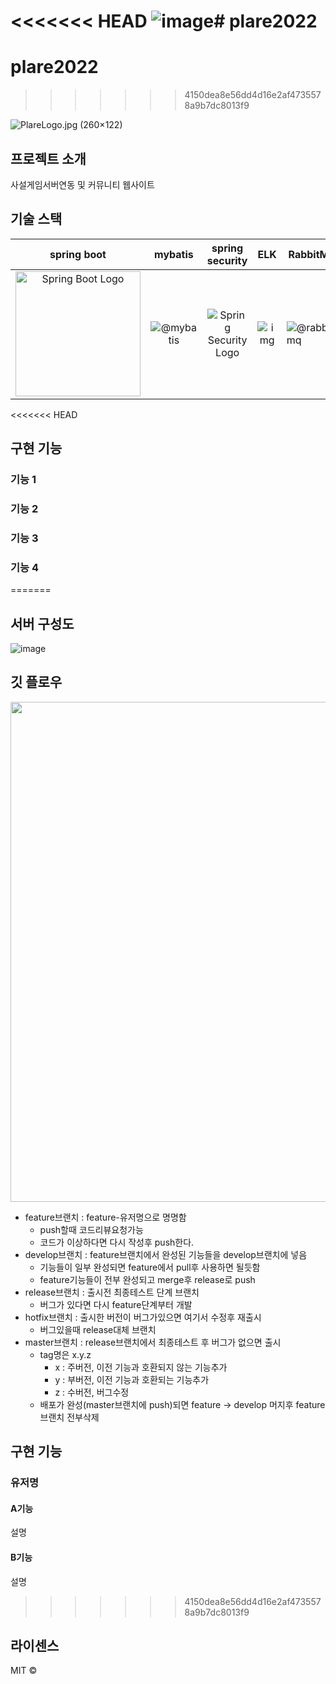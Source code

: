 <<<<<<< HEAD
![image](https://user-images.githubusercontent.com/28896454/193284833-4b58a803-48b8-414e-9b97-a690a408b057.png)# plare2022
=======
# plare2022
>>>>>>> 4150dea8e56dd4d16e2af4735578a9b7dc8013f9

![PlareLogo.jpg (260×122)](https://amel.kr/assets/images/PlareLogo.jpg)



## 프로젝트 소개

사설게임서버연동 및 커뮤니티 웹사이트



## 기술 스택

|                         spring boot                          |                           mybatis                            |                       spring security                        |                             ELK                              | RabbitMQ                                                     |
| :----------------------------------------------------------: | :----------------------------------------------------------: | :----------------------------------------------------------: | :----------------------------------------------------------: | ------------------------------------------------------------ |
| <img src="https://dz2cdn1.dzone.com/storage/temp/12434118-spring-boot-logo.png" alt="Spring Boot Logo" style="width:200; height:200" /> | ![@mybatis](https://avatars.githubusercontent.com/u/1483254?s=200&v=4) | <img src="https://miro.medium.com/max/800/1*1-13QxXfUE1mdrK_MfqonQ.png" alt="Spring Security Logo"  /> | ![img](https://miro.medium.com/max/746/1*DbdVXy9_6uJVe8q1NOYVfg.png) | ![@rabbitmq](https://avatars.githubusercontent.com/u/96669?s=200&v=4) |



<<<<<<< HEAD
## 구현 기능

### 기능 1



### 기능 2



### 기능 3



### 기능 4
=======
## 서버 구성도

![image](https://user-images.githubusercontent.com/28896454/193286428-135d5d4b-1c7f-424f-843f-7c084a05c5bf.png)



## 깃 플로우

<img src="https://user-images.githubusercontent.com/28896454/193311725-7076082e-fbf0-4bdf-93ba-ad92f1ff0663.png"  width="600" height="800"/>

- feature브랜치 : feature-유저명으로 명명함
  - push할때 코드리뷰요청가능
  - 코드가 이상하다면 다시 작성후 push한다.
- develop브랜치 : feature브랜치에서 완성된 기능들을 develop브랜치에 넣음
  - 기능들이 일부 완성되면 feature에서 pull후 사용하면 될듯함
  - feature기능들이 전부 완성되고 merge후 release로 push
- release브랜치 : 출시전 최종테스트 단계 브랜치
  - 버그가 있다면 다시 feature단계부터 개발
- hotfix브랜치 : 출시한 버전이 버그가있으면 여기서 수정후 재출시
  - 버그있을때 release대체 브랜치
- master브랜치 : release브랜치에서 최종테스트 후 버그가 없으면 출시
  - tag명은 x.y.z
    - x : 주버전, 이전 기능과 호환되지 않는 기능추가
    - y : 부버전, 이전 기능과 호환되는 기능추가
    - z : 수버전, 버그수정
  - 배포가 완성(master브랜치에 push)되면  feature -> develop 머지후 feature 브랜치 전부삭제





## 구현 기능

### 유저명

#### A기능 

설명



#### B기능 

설명
>>>>>>> 4150dea8e56dd4d16e2af4735578a9b7dc8013f9





## 라이센스

MIT &copy; 
